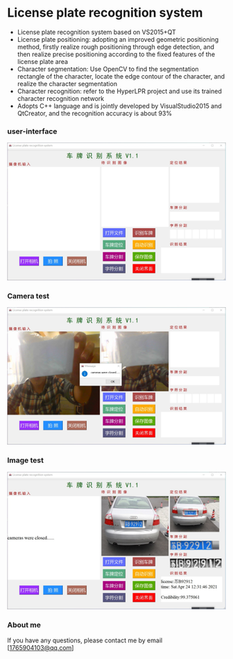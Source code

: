 # License plate recognition system

- License plate recognition system based on VS2015+QT
- License plate positioning: adopting an improved geometric positioning method, firstly realize rough positioning through edge detection, and then realize precise positioning according to the fixed features of the license plate area
- Character segmentation: Use OpenCV to find the segmentation rectangle of the character, locate the edge contour of the character, and realize the character segmentation
- Character recognition: refer to the HyperLPR project and use its trained character recognition network
- Adopts C++ language and is jointly developed by VisualStudio2015 and QtCreator, and the recognition accuracy is about 93%

### user-interface

![Snipaste_2021-04-24_12-30-24](.\img\Snipaste_2021-04-24_12-30-24.jpg)

### Camera test

![Snipaste_2021-04-24_12-31-22](.\img\Snipaste_2021-04-24_12-31-22.jpg)

### Image test

![Snipaste_2021-04-24_12-32-00](.\img\Snipaste_2021-04-24_12-32-00.jpg)

### About me

If you have any questions, please contact me by email [1765904103@qq.com]

